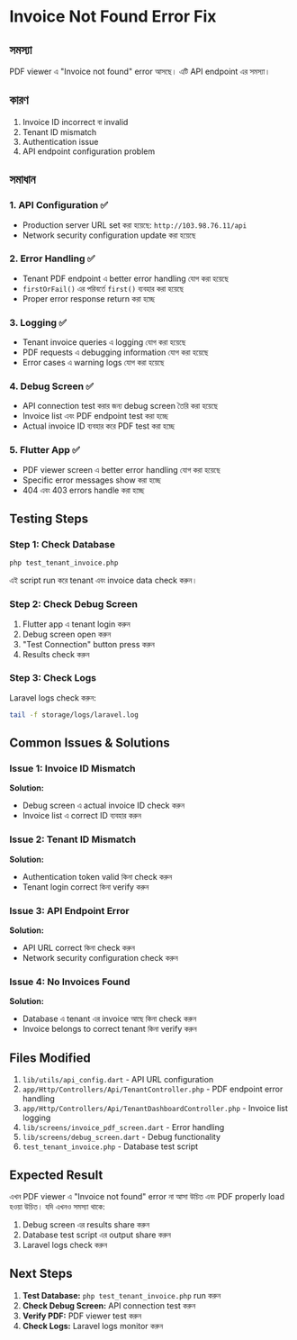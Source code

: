 # Invoice Not Found Error Fix

## সমস্যা
PDF viewer এ "Invoice not found" error আসছে। এটি API endpoint এর সমস্যা।

## কারণ
1. Invoice ID incorrect বা invalid
2. Tenant ID mismatch
3. Authentication issue
4. API endpoint configuration problem

## সমাধান

### 1. API Configuration ✅
- Production server URL set করা হয়েছে: `http://103.98.76.11/api`
- Network security configuration update করা হয়েছে

### 2. Error Handling ✅
- Tenant PDF endpoint এ better error handling যোগ করা হয়েছে
- `firstOrFail()` এর পরিবর্তে `first()` ব্যবহার করা হয়েছে
- Proper error response return করা হচ্ছে

### 3. Logging ✅
- Tenant invoice queries এ logging যোগ করা হয়েছে
- PDF requests এ debugging information যোগ করা হয়েছে
- Error cases এ warning logs যোগ করা হয়েছে

### 4. Debug Screen ✅
- API connection test করার জন্য debug screen তৈরি করা হয়েছে
- Invoice list এবং PDF endpoint test করা হচ্ছে
- Actual invoice ID ব্যবহার করে PDF test করা হচ্ছে

### 5. Flutter App ✅
- PDF viewer screen এ better error handling যোগ করা হয়েছে
- Specific error messages show করা হচ্ছে
- 404 এবং 403 errors handle করা হচ্ছে

## Testing Steps

### Step 1: Check Database
```bash
php test_tenant_invoice.php
```
এই script run করে tenant এবং invoice data check করুন।

### Step 2: Check Debug Screen
1. Flutter app এ tenant login করুন
2. Debug screen open করুন
3. "Test Connection" button press করুন
4. Results check করুন

### Step 3: Check Logs
Laravel logs check করুন:
```bash
tail -f storage/logs/laravel.log
```

## Common Issues & Solutions

### Issue 1: Invoice ID Mismatch
**Solution:**
- Debug screen এ actual invoice ID check করুন
- Invoice list এ correct ID ব্যবহার করুন

### Issue 2: Tenant ID Mismatch
**Solution:**
- Authentication token valid কিনা check করুন
- Tenant login correct কিনা verify করুন

### Issue 3: API Endpoint Error
**Solution:**
- API URL correct কিনা check করুন
- Network security configuration check করুন

### Issue 4: No Invoices Found
**Solution:**
- Database এ tenant এর invoice আছে কিনা check করুন
- Invoice belongs to correct tenant কিনা verify করুন

## Files Modified

1. `lib/utils/api_config.dart` - API URL configuration
2. `app/Http/Controllers/Api/TenantController.php` - PDF endpoint error handling
3. `app/Http/Controllers/Api/TenantDashboardController.php` - Invoice list logging
4. `lib/screens/invoice_pdf_screen.dart` - Error handling
5. `lib/screens/debug_screen.dart` - Debug functionality
6. `test_tenant_invoice.php` - Database test script

## Expected Result

এখন PDF viewer এ "Invoice not found" error না আসা উচিত এবং PDF properly load হওয়া উচিত। যদি এখনও সমস্যা থাকে:

1. Debug screen এর results share করুন
2. Database test script এর output share করুন
3. Laravel logs check করুন

## Next Steps

1. **Test Database:** `php test_tenant_invoice.php` run করুন
2. **Check Debug Screen:** API connection test করুন
3. **Verify PDF:** PDF viewer test করুন
4. **Check Logs:** Laravel logs monitor করুন 
